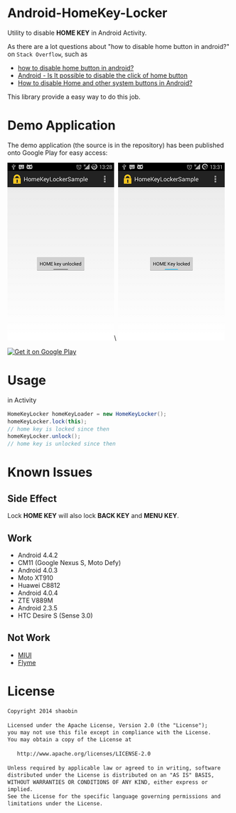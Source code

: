 Android-HomeKey-Locker
======================
Utility to disable **HOME KEY** in Android Activity.

As there are a lot questions about "how to disable home button in android?" on `Stack Overflow`, such as

* [how to disable home button in android?][4]
* [Android - Is It possible to disable the click of home button][5]
* [How to disable Home and other system buttons in Android?][6]

This library provide a easy way to do this job.

Demo Application
================
The demo application (the source is in the repository) has been published onto Google Play for easy access:

![Android-HomeKey-Locker Sample Screenshots!][1]\    ![Android-HomeKey-Locker Sample Screenshots!][2]

[![Get it on Google Play][7]][3]

Usage
=====
in Activity

```java
HomeKeyLocker homeKeyLoader = new HomeKeyLocker();
homeKeyLocker.lock(this);
// home key is locked since then
homeKeyLocker.unlock();
// home key is unlocked since then
```

Known Issues
============

Side Effect
-----------
Lock **HOME KEY**  will also lock **BACK KEY** and **MENU KEY**.


Work
----
* Android 4.4.2
 * CM11 (Google Nexus S, Moto Defy)
* Android 4.0.3
 * Moto XT910
 * Huawei C8812
* Android 4.0.4
 * ZTE V889M
* Android 2.3.5
 * HTC Desire S (Sense 3.0)

Not Work
--------
* [MIUI][8]
* [Flyme][9]

License
=======

    Copyright 2014 shaobin

    Licensed under the Apache License, Version 2.0 (the "License");
    you may not use this file except in compliance with the License.
    You may obtain a copy of the License at

       http://www.apache.org/licenses/LICENSE-2.0

    Unless required by applicable law or agreed to in writing, software
    distributed under the License is distributed on an "AS IS" BASIS,
    WITHOUT WARRANTIES OR CONDITIONS OF ANY KIND, either express or implied.
    See the License for the specific language governing permissions and
    limitations under the License.

 [1]: HomeLockerSample/art/device-home-key-unlocked-half.png
 [2]: HomeLockerSample/art/device-home-key-locked-half.png
 [3]: https://play.google.com/store/apps/details?id=io.github.homelocker.app
 [4]: http://stackoverflow.com/questions/17183905/how-to-disable-home-button-in-android
 [5]: http://stackoverflow.com/questions/2162182/android-is-it-possible-to-disable-the-click-of-home-button
 [6]: http://stackoverflow.com/questions/17549478/how-to-disable-home-and-other-system-buttons-in-android
 [7]: http://www.android.com/images/brand/get_it_on_play_logo_small.png
 [8]: http://www.miui.com/
 [9]: http://flyme.meizu.com/flysys/en/system.jsp
